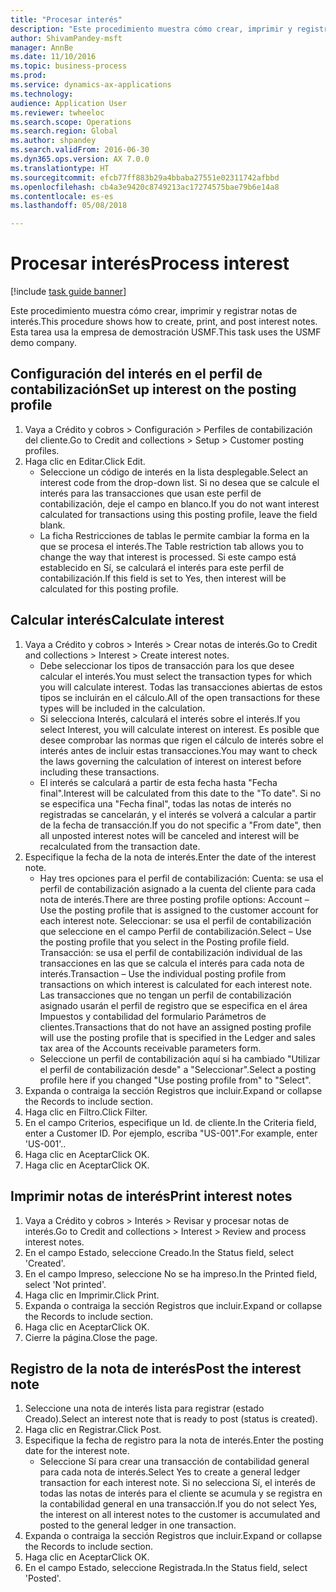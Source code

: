 ```yaml
--- 
title: "Procesar interés"
description: "Este procedimiento muestra cómo crear, imprimir y registrar notas de interés."
author: ShivamPandey-msft
manager: AnnBe
ms.date: 11/10/2016
ms.topic: business-process
ms.prod: 
ms.service: dynamics-ax-applications
ms.technology: 
audience: Application User
ms.reviewer: twheeloc
ms.search.scope: Operations
ms.search.region: Global
ms.author: shpandey
ms.search.validFrom: 2016-06-30
ms.dyn365.ops.version: AX 7.0.0
ms.translationtype: HT
ms.sourcegitcommit: efcb77ff883b29a4bbaba27551e02311742afbbd
ms.openlocfilehash: cb4a3e9420c8749213ac17274575bae79b6e14a8
ms.contentlocale: es-es
ms.lasthandoff: 05/08/2018

---
```

# <a name="process-interest"></a><span data-ttu-id="d6894-103">Procesar interés</span><span class="sxs-lookup"><span data-stu-id="d6894-103">Process interest</span></span>

[!include [task guide banner](../../includes/task-guide-banner.md)]

<span data-ttu-id="d6894-104">Este procedimiento muestra cómo crear, imprimir y registrar notas de interés.</span><span class="sxs-lookup"><span data-stu-id="d6894-104">This procedure shows how to create, print, and post interest notes.</span></span> <span data-ttu-id="d6894-105">Esta tarea usa la empresa de demostración USMF.</span><span class="sxs-lookup"><span data-stu-id="d6894-105">This task uses the USMF demo company.</span></span>


## <a name="set-up-interest-on-the-posting-profile"></a><span data-ttu-id="d6894-106">Configuración del interés en el perfil de contabilización</span><span class="sxs-lookup"><span data-stu-id="d6894-106">Set up interest on the posting profile</span></span>
1. <span data-ttu-id="d6894-107">Vaya a Crédito y cobros > Configuración > Perfiles de contabilización del cliente.</span><span class="sxs-lookup"><span data-stu-id="d6894-107">Go to Credit and collections > Setup > Customer posting profiles.</span></span>
2. <span data-ttu-id="d6894-108">Haga clic en Editar.</span><span class="sxs-lookup"><span data-stu-id="d6894-108">Click Edit.</span></span>
    * <span data-ttu-id="d6894-109">Seleccione un código de interés en la lista desplegable.</span><span class="sxs-lookup"><span data-stu-id="d6894-109">Select an interest code from the drop-down list.</span></span> <span data-ttu-id="d6894-110">Si no desea que se calcule el interés para las transacciones que usan este perfil de contabilización, deje el campo en blanco.</span><span class="sxs-lookup"><span data-stu-id="d6894-110">If you do not want interest calculated for transactions using this posting profile, leave the field blank.</span></span>  
    * <span data-ttu-id="d6894-111">La ficha Restricciones de tablas le permite cambiar la forma en la que se procesa el interés.</span><span class="sxs-lookup"><span data-stu-id="d6894-111">The Table restriction tab allows you to change the way that interest is processed.</span></span> <span data-ttu-id="d6894-112">Si este campo está establecido en Sí, se calculará el interés para este perfil de contabilización.</span><span class="sxs-lookup"><span data-stu-id="d6894-112">If this field is set to Yes, then interest will be calculated for this posting profile.</span></span>  

## <a name="calculate-interest"></a><span data-ttu-id="d6894-113">Calcular interés</span><span class="sxs-lookup"><span data-stu-id="d6894-113">Calculate interest</span></span>
1. <span data-ttu-id="d6894-114">Vaya a Crédito y cobros > Interés > Crear notas de interés.</span><span class="sxs-lookup"><span data-stu-id="d6894-114">Go to Credit and collections > Interest > Create interest notes.</span></span>
    * <span data-ttu-id="d6894-115">Debe seleccionar los tipos de transacción para los que desee calcular el interés.</span><span class="sxs-lookup"><span data-stu-id="d6894-115">You must select the transaction types for which you will calculate interest.</span></span> <span data-ttu-id="d6894-116">Todas las transacciones abiertas de estos tipos se incluirán en el cálculo.</span><span class="sxs-lookup"><span data-stu-id="d6894-116">All of the open transactions for these types will be included in the calculation.</span></span>  
    * <span data-ttu-id="d6894-117">Si selecciona Interés, calculará el interés sobre el interés.</span><span class="sxs-lookup"><span data-stu-id="d6894-117">If you select Interest, you will calculate interest on interest.</span></span> <span data-ttu-id="d6894-118">Es posible que desee comprobar las normas que rigen el cálculo de interés sobre el interés antes de incluir estas transacciones.</span><span class="sxs-lookup"><span data-stu-id="d6894-118">You may want to check the laws governing the calculation of interest on interest before including these transactions.</span></span>  
    * <span data-ttu-id="d6894-119">El interés se calculará a partir de esta fecha hasta "Fecha final".</span><span class="sxs-lookup"><span data-stu-id="d6894-119">Interest will be calculated from this date to the "To date".</span></span> <span data-ttu-id="d6894-120">Si no se especifica una "Fecha final", todas las notas de interés no registradas se cancelarán, y el interés se volverá a calcular a partir de la fecha de transacción.</span><span class="sxs-lookup"><span data-stu-id="d6894-120">If you do not specific a "From date", then all unposted interest notes will be canceled and interest will be recalculated from the transaction date.</span></span>  
2. <span data-ttu-id="d6894-121">Especifique la fecha de la nota de interés.</span><span class="sxs-lookup"><span data-stu-id="d6894-121">Enter the date of the interest note.</span></span>
    * <span data-ttu-id="d6894-122">Hay tres opciones para el perfil de contabilización: Cuenta: se usa el perfil de contabilización asignado a la cuenta del cliente para cada nota de interés.</span><span class="sxs-lookup"><span data-stu-id="d6894-122">There are three posting profile options:   Account – Use the posting profile that is assigned to the customer account for each interest note.</span></span>   <span data-ttu-id="d6894-123">Seleccionar: se usa el perfil de contabilización que seleccione en el campo Perfil de contabilización.</span><span class="sxs-lookup"><span data-stu-id="d6894-123">Select – Use the posting profile that you select in the Posting profile field.</span></span>   <span data-ttu-id="d6894-124">Transacción: se usa el perfil de contabilización individual de las transacciones en las que se calcula el interés para cada nota de interés.</span><span class="sxs-lookup"><span data-stu-id="d6894-124">Transaction – Use the individual posting profile from transactions on which interest is calculated for each interest note.</span></span> <span data-ttu-id="d6894-125">Las transacciones que no tengan un perfil de contabilización asignado usarán el perfil de registro que se especifica en el área Impuestos y contabilidad del formulario Parámetros de clientes.</span><span class="sxs-lookup"><span data-stu-id="d6894-125">Transactions that do not have an assigned posting profile will use the posting profile that is specified in the Ledger and sales tax area of the Accounts receivable parameters form.</span></span>  
    * <span data-ttu-id="d6894-126">Seleccione un perfil de contabilización aquí si ha cambiado "Utilizar el perfil de contabilización desde" a "Seleccionar".</span><span class="sxs-lookup"><span data-stu-id="d6894-126">Select a posting profile here if you changed "Use posting profile from" to "Select".</span></span>  
3. <span data-ttu-id="d6894-127">Expanda o contraiga la sección Registros que incluir.</span><span class="sxs-lookup"><span data-stu-id="d6894-127">Expand or collapse the Records to include section.</span></span>
4. <span data-ttu-id="d6894-128">Haga clic en Filtro.</span><span class="sxs-lookup"><span data-stu-id="d6894-128">Click Filter.</span></span>
5. <span data-ttu-id="d6894-129">En el campo Criterios, especifique un Id. de cliente.</span><span class="sxs-lookup"><span data-stu-id="d6894-129">In the Criteria field, enter a Customer ID.</span></span> <span data-ttu-id="d6894-130">Por ejemplo, escriba "US-001".</span><span class="sxs-lookup"><span data-stu-id="d6894-130">For example, enter 'US-001'..</span></span>
6. <span data-ttu-id="d6894-131">Haga clic en Aceptar</span><span class="sxs-lookup"><span data-stu-id="d6894-131">Click OK.</span></span>
7. <span data-ttu-id="d6894-132">Haga clic en Aceptar</span><span class="sxs-lookup"><span data-stu-id="d6894-132">Click OK.</span></span>

## <a name="print-interest-notes"></a><span data-ttu-id="d6894-133">Imprimir notas de interés</span><span class="sxs-lookup"><span data-stu-id="d6894-133">Print interest notes</span></span>
1. <span data-ttu-id="d6894-134">Vaya a Crédito y cobros > Interés > Revisar y procesar notas de interés.</span><span class="sxs-lookup"><span data-stu-id="d6894-134">Go to Credit and collections > Interest > Review and process interest notes.</span></span>
2. <span data-ttu-id="d6894-135">En el campo Estado, seleccione Creado.</span><span class="sxs-lookup"><span data-stu-id="d6894-135">In the Status field, select 'Created'.</span></span>
3. <span data-ttu-id="d6894-136">En el campo Impreso, seleccione No se ha impreso.</span><span class="sxs-lookup"><span data-stu-id="d6894-136">In the Printed field, select 'Not printed'.</span></span>
4. <span data-ttu-id="d6894-137">Haga clic en Imprimir.</span><span class="sxs-lookup"><span data-stu-id="d6894-137">Click Print.</span></span>
5. <span data-ttu-id="d6894-138">Expanda o contraiga la sección Registros que incluir.</span><span class="sxs-lookup"><span data-stu-id="d6894-138">Expand or collapse the Records to include section.</span></span>
6. <span data-ttu-id="d6894-139">Haga clic en Aceptar</span><span class="sxs-lookup"><span data-stu-id="d6894-139">Click OK.</span></span>
7. <span data-ttu-id="d6894-140">Cierre la página.</span><span class="sxs-lookup"><span data-stu-id="d6894-140">Close the page.</span></span>

## <a name="post-the-interest-note"></a><span data-ttu-id="d6894-141">Registro de la nota de interés</span><span class="sxs-lookup"><span data-stu-id="d6894-141">Post the interest note</span></span>
1. <span data-ttu-id="d6894-142">Seleccione una nota de interés lista para registrar (estado Creado).</span><span class="sxs-lookup"><span data-stu-id="d6894-142">Select an interest note that is ready to post (status is created).</span></span>
2. <span data-ttu-id="d6894-143">Haga clic en Registrar.</span><span class="sxs-lookup"><span data-stu-id="d6894-143">Click Post.</span></span>
3. <span data-ttu-id="d6894-144">Especifique la fecha de registro para la nota de interés.</span><span class="sxs-lookup"><span data-stu-id="d6894-144">Enter the posting date for the interest note.</span></span>
    * <span data-ttu-id="d6894-145">Seleccione Sí para crear una transacción de contabilidad general para cada nota de interés.</span><span class="sxs-lookup"><span data-stu-id="d6894-145">Select Yes to create a general ledger transaction for each interest note.</span></span>     <span data-ttu-id="d6894-146">Si no selecciona Sí, el interés de todas las notas de interés para el cliente se acumula y se registra en la contabilidad general en una transacción.</span><span class="sxs-lookup"><span data-stu-id="d6894-146">If you do not select Yes, the interest on all interest notes to the customer is accumulated and posted to the general ledger in one transaction.</span></span>  
4. <span data-ttu-id="d6894-147">Expanda o contraiga la sección Registros que incluir.</span><span class="sxs-lookup"><span data-stu-id="d6894-147">Expand or collapse the Records to include section.</span></span>
5. <span data-ttu-id="d6894-148">Haga clic en Aceptar</span><span class="sxs-lookup"><span data-stu-id="d6894-148">Click OK.</span></span>
6. <span data-ttu-id="d6894-149">En el campo Estado, seleccione Registrada.</span><span class="sxs-lookup"><span data-stu-id="d6894-149">In the Status field, select 'Posted'.</span></span>


